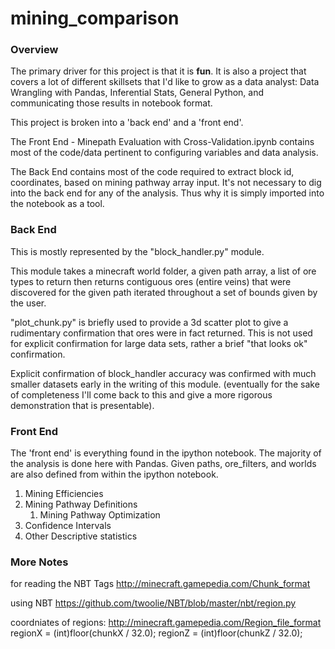 # mining_comparison

### Overview 
The primary driver for this project is that it is **fun**.  It is also a project that covers a lot of different skillsets that I'd like to grow as a data analyst: Data Wrangling with Pandas, Inferential Stats, General Python, and communicating those results in notebook format.  

This project is broken into a 'back end' and a 'front end'.

The Front End - Minepath Evaluation with Cross-Validation.ipynb contains most of the code/data pertinent to configuring variables and data analysis.  

The Back End contains most of the code required to extract block id, coordinates, based on mining pathway array input.  It's not necessary to dig into the back end for any of the analysis.  Thus why it is simply imported into the notebook as a tool.  

### Back End
This is mostly represented by the "block_handler.py" module.  

This module takes a minecraft world folder, a given path array, a list of ore types to return then returns contiguous ores (entire veins) that were discovered for the given path iterated throughout a set of bounds given by the user.  

"plot_chunk.py" is briefly used to provide a 3d scatter plot to give a rudimentary confirmation that ores were in fact returned.  This is not used for explicit confirmation for large data sets, rather a brief "that looks ok" confirmation.  

Explicit confirmation of block_handler accuracy  was confirmed with much smaller datasets early in the writing of this module.  (eventually for the sake of completeness I'll come back to this and give a more rigorous demonstration that is presentable). 

### Front End
The 'front end' is everything found in the ipython notebook.  The majority of the analysis is done here with Pandas.  Given paths, ore_filters, and worlds are also defined from within the ipython notebook.  

1. Mining Efficiencies
1. Mining Pathway Definitions
    1. Mining Pathway Optimization
1. Confidence Intervals
1. Other Descriptive statistics



### More Notes
for reading the NBT Tags
http://minecraft.gamepedia.com/Chunk_format

using NBT
https://github.com/twoolie/NBT/blob/master/nbt/region.py

coordniates of regions:
    http://minecraft.gamepedia.com/Region_file_format
        regionX = (int)floor(chunkX / 32.0);
        regionZ = (int)floor(chunkZ / 32.0);
    

